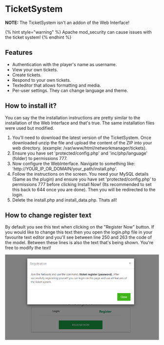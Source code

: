 # TicketSystem

**NOTE:** The TicketSystem isn't an addon of the Web Interface!

{% hint style="warning" %}
Apache mod\_security can cause issues with the ticket system!
{% endhint %}

## Features

* Authentication with the player's name as username.
* View your own tickets.
* Create tickets.
* Respond to your own tickets.
* Texteditor that allows formatting and media.
* Per-user settings. They can change language and theme.

## How to install it?

You can say the the installation instructions are pretty similar to the installation of the Web Interface and that's true. The same installation files were used but modified.

1. You'll need to download the latest version of the TicketSystem. Once downloaded unzip the file and upload the content of the ZIP into your web directory. \(example: /var/www/html/networkmanager/tickets\).
2. Ensure you have set 'protected/config.php' and 'inc/php/language' \(folder\) to permissions 777.
3. Now configure the WebInterface. Navigate to something like: 'http://YOUR\_IP\_OR\_DOMAIN/your\_path/install.php'.
4. Follow the instructions on the screen. You need your MySQL details \(Same as the plugin\) and ensure you have set 'protected/config.php' to permissions 777 before clicking Install Now! \(Its recommended to set this back to 644 once you are done\). Then you will be redirected to the login.
5. Delete the install.php and install\_data.php. Thats all!

## How to change register text

By default you see this text when clicking on the "Register Now" button. If you would like to change this text then you open the login.php file in your favourite text editor and you'll see between line 250 and 263 the code of the model. Between these lines is also the text that's being shown. You're free to modify the text!

![](../../.gitbook/assets/image%20%287%29.png)

